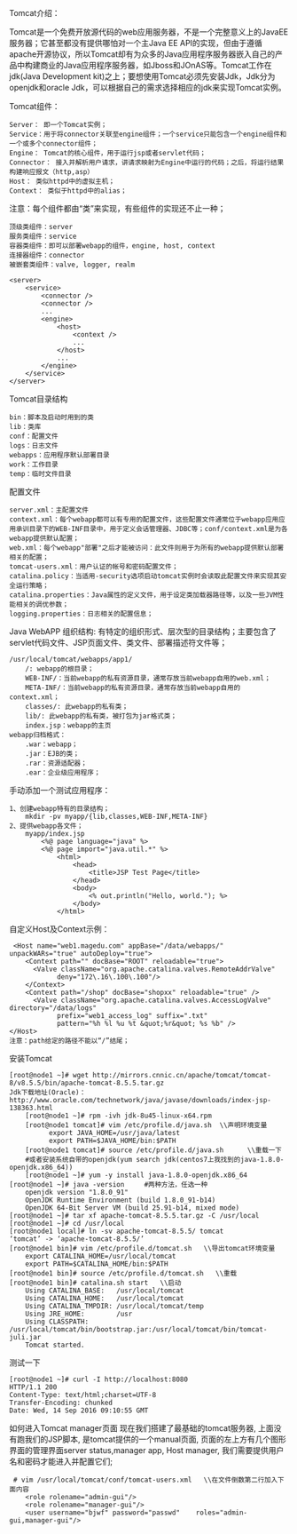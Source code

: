 Tomcat介绍：

Tomcat是一个免费开放源代码的web应用服务器，不是一个完整意义上的JavaEE服务器；它甚至都没有提供哪怕对一个主Java EE API的实现，但由于遵循apache开源协议，所以Tomcat却有为众多的Java应用程序服务器嵌入自己的产品中构建商业的Java应用程序服务器，如Jboss和JOnAS等。Tomcat工作在jdk(Java Development kit)之上；要想使用Tomcat必须先安装Jdk，Jdk分为openjdk和oracle Jdk，可以根据自己的需求选择相应的jdk来实现Tomcat实例。

Tomcat组件：

    Server： 即一个Tomcat实例；
    Service：用于将connector关联至engine组件；一个service只能包含一个engine组件和一个或多个connector组件；
    Engine： Tomcat的核心组件，用于运行jsp或者servlet代码；
    Connector： 接入并解析用户请求，讲请求映射为Engine中运行的代码；之后，将运行结果构建响应报文（http,asp）
    Host： 类似httpd中的虚拟主机；
    Context： 类似于httpd中的alias；
    
注意：每个组件都由“类”来实现，有些组件的实现还不止一种；

    顶级类组件：server
    服务类组件：service
    容器类组件：即可以部署webapp的组件，engine, host, context
    连接器组件：connector
    被嵌套类组件：valve, logger, realm

	<server>
		<service>
			<connector />
			<connector />
			...
			<engine>
				<host>
					<context />
					...
				</host>
				...
			</engine>
		</service>
	</server>
	
Tomcat目录结构

    bin：脚本及启动时用到的类
    lib：类库
    conf：配置文件
    logs：日志文件
    webapps：应用程序默认部署目录
    work：工作目录
    temp：临时文件目录
    
配置文件

    server.xml：主配置文件
    context.xml：每个webapp都可以有专用的配置文件，这些配置文件通常位于webapp应用应用承训目录下的WEB-INF目录中，用于定义会话管理器、JDBC等；conf/context.xml是为各webapp提供默认配置；
    web.xml：每个webapp"部署"之后才能被访问：此文件则用于为所有的webapp提供默认部署相关的配置；
    tomcat-users.xml：用户认证的帐号和密码配置文件；
    catalina.policy：当适用-security选项启动tomcat实例时会读取此配置文件来实现其安全运行策略；
    catalina.properties：Java属性的定义文件，用于设定类加载器路径等，以及一些JVM性能相关的调优参数；
    logging.properties：日志相关的配置信息；
    
Java WebAPP 组织结构:
有特定的组织形式、层次型的目录结构；主要包含了servlet代码文件、JSP页面文件、类文件、部署描述符文件等；

    /usr/local/tomcat/webapps/app1/
        /: webapp的根目录；
    	WEB-INF/：当前webapp的私有资源目录，通常存放当前webapp自用的web.xml；
        META-INF/：当前webapp的私有资源目录，通常存放当前webapp自用的context.xml；
        classes/: 此webapp的私有类；
        lib/: 此webapp的私有类，被打包为jar格式类；
        index.jsp：webapp的主页
    webapp归档格式：
        .war：webapp；
        .jar：EJB的类；
        .rar：资源适配器；
        .ear：企业级应用程序；
        
手动添加一个测试应用程序：

    1、创建webapp特有的目录结构；
        mkdir -pv myapp/{lib,classes,WEB-INF,META-INF} 
    2、提供webapp各文件；
        myapp/index.jsp
        	<%@ page language="java" %>
        	<%@ page import="java.util.*" %>
                <html>
                    <head>
                    	<title>JSP Test Page</title>
                    </head>
                    <body>
                        <% out.println("Hello, world."); %>
                    </body>
                </html>
                

自定义Host及Context示例：

     <Host name="web1.magedu.com" appBase="/data/webapps/" unpackWARs="true" autoDeploy="true">
        <Context path="" docBase="ROOT" reloadable="true">
          <Valve className="org.apache.catalina.valves.RemoteAddrValve"
                deny="172\.16\.100\.100"/>
        </Context>
        <Context path="/shop" docBase="shopxx" reloadable="true" />
          <Valve className="org.apache.catalina.valves.AccessLogValve" directory="/data/logs"
                prefix="web1_access_log" suffix=".txt"
                pattern="%h %l %u %t &quot;%r&quot; %s %b" />	 
    </Host>
    注意：path给定的路径不能以“/”结尾；
    
安装Tomcat

    [root@node1 ~]# wget http://mirrors.cnnic.cn/apache/tomcat/tomcat-8/v8.5.5/bin/apache-tomcat-8.5.5.tar.gz
    Jdk下载地址(Oracle)：http://www.oracle.com/technetwork/java/javase/downloads/index-jsp-138363.html
        [root@node1 ~]# rpm -ivh jdk-8u45-linux-x64.rpm
        [root@node1 tomcat]# vim /etc/profile.d/java.sh  \\声明环境变量
              export JAVA_HOME=/usr/java/latest
              export PATH=$JAVA_HOME/bin:$PATH
        [root@node1 tomcat]# source /etc/profile.d/java.sh      \\重载一下
        #或者安装系统自带的openjdk(yum search jdk(centos7上我找到的java-1.8.0-openjdk.x86_64))
        [root@node1 ~]# yum -y install java-1.8.0-openjdk.x86_64
    [root@node1 ~]# java -version     #两种方法，任选一种
        openjdk version "1.8.0_91"
        OpenJDK Runtime Environment (build 1.8.0_91-b14)
        OpenJDK 64-Bit Server VM (build 25.91-b14, mixed mode)
    [root@node1 ~]# tar xf apache-tomcat-8.5.5.tar.gz -C /usr/local
    [root@node1 ~]# cd /usr/local
    [root@node1 local]# ln -sv apache-tomcat-8.5.5/ tomcat
    ‘tomcat’ -> ‘apache-tomcat-8.5.5/’
    [root@node1 bin]# vim /etc/profile.d/tomcat.sh   \\导出tomcat环境变量
        export CATALINA_HOME=/usr/local/tomcat
        export PATH=$CATALINA_HOME/bin:$PATH
    [root@node1 bin]# source /etc/profile.d/tomcat.sh   \\重载
    [root@node1 bin]# catalina.sh start   \\启动
        Using CATALINA_BASE:   /usr/local/tomcat
        Using CATALINA_HOME:   /usr/local/tomcat
        Using CATALINA_TMPDIR: /usr/local/tomcat/temp
        Using JRE_HOME:        /usr
        Using CLASSPATH:       /usr/local/tomcat/bin/bootstrap.jar:/usr/local/tomcat/bin/tomcat-juli.jar
        Tomcat started.

测试一下

    [root@node1 ~]# curl -I http://localhost:8080
    HTTP/1.1 200 
    Content-Type: text/html;charset=UTF-8
    Transfer-Encoding: chunked
    Date: Wed, 14 Sep 2016 09:10:55 GMT


如何进入Tomcat manager页面
现在我们搭建了最基础的tomcat服务器, 上面没有跑我们的JSP脚本, 是tomcat提供的一个manual页面, 页面的左上方有几个图形界面的管理界面server status,manager app, Host manager, 我们需要提供用户名和密码才能进入并配置它们;

     # vim /usr/local/tomcat/conf/tomcat-users.xml   \\在文件倒数第二行加入下面内容
        <role rolename="admin-gui"/>
        <role rolename="manager-gui"/>
        <user username="bjwf" password="passwd"    roles="admin-gui,manager-gui"/>

